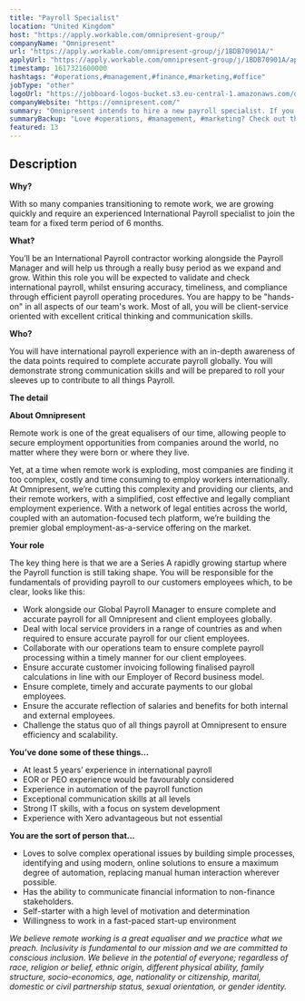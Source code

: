 ```yaml
---
title: "Payroll Specialist"
location: "United Kingdom"
host: "https://apply.workable.com/omnipresent-group/"
companyName: "Omnipresent"
url: "https://apply.workable.com/omnipresent-group/j/1BDB70901A/"
applyUrl: "https://apply.workable.com/omnipresent-group/j/1BDB70901A/apply/"
timestamp: 1617321600000
hashtags: "#operations,#management,#finance,#marketing,#office"
jobType: "other"
logoUrl: "https://jobboard-logos-bucket.s3.eu-central-1.amazonaws.com/omnipresent"
companyWebsite: "https://omnipresent.com/"
summary: "Omnipresent intends to hire a new payroll specialist. If you have 5 years’ experience in international payroll, consider applying."
summaryBackup: "Love #operations, #management, #marketing? Check out this job post!"
featured: 13
---
```


## Description

**Why?**

With so many companies transitioning to remote work, we are growing quickly and require an experienced International Payroll specialist to join the team for a fixed term period of 6 months.

**What?**

You’ll be an International Payroll contractor working alongside the Payroll Manager and will help us through a really busy period as we expand and grow. Within this role you will be expected to validate and check international payroll, whilst ensuring accuracy, timeliness, and compliance through efficient payroll operating procedures. You are happy to be "hands-on" in all aspects of our team's work. Most of all, you will be client-service oriented with excellent critical thinking and communication skills.

**Who?**

You will have international payroll experience with an in-depth awareness of the data points required to complete accurate payroll globally. You will demonstrate strong communication skills and will be prepared to roll your sleeves up to contribute to all things Payroll.

**The detail**

**About Omnipresent**

Remote work is one of the great equalisers of our time, allowing people to secure employment opportunities from companies around the world, no matter where they were born or where they live.

Yet, at a time when remote work is exploding, most companies are finding it too complex, costly and time consuming to employ workers internationally. At Omnipresent, we’re cutting this complexity and providing our clients, and their remote workers, with a simplified, cost effective and legally compliant employment experience. With a network of legal entities across the world, coupled with an automation-focused tech platform, we’re building the premier global employment-as-a-service offering on the market.

**Your role**

The key thing here is that we are a Series A rapidly growing startup where the Payroll function is still taking shape. You will be responsible for the fundamentals of providing payroll to our customers employees which, to be clear, looks like this:

*   Work alongside our Global Payroll Manager to ensure complete and accurate payroll for all Omnipresent and client employees globally.
*   Deal with local service providers in a range of countries as and when required to ensure accurate payroll for our client employees.
*   Collaborate with our operations team to ensure complete payroll processing within a timely manner for our client employees.
*   Ensure accurate customer invoicing following finalised payroll calculations in line with our Employer of Record business model.
*   Ensure complete, timely and accurate payments to our global employees.
*   Ensure the accurate reflection of salaries and benefits for both internal and external employees.
*   Challenge the status quo of all things payroll at Omnipresent to ensure efficiency and scalability.

**You’ve done some of these things...**

*   At least 5 years’ experience in international payroll
*   EOR or PEO experience would be favourably considered
*   Experience in automation of the payroll function
*   Exceptional communication skills at all levels
*   Strong IT skills, with a focus on system development
*   Experience with Xero advantageous but not essential

**You are the sort of person that...**

*   Loves to solve complex operational issues by building simple processes, identifying and using modern, online solutions to ensure a maximum degree of automation, replacing manual human interaction wherever possible.
*   Has the ability to communicate financial information to non-finance stakeholders.
*   Self-starter with a high level of motivation and determination
*   Willingness to work in a fast-paced start-up environment

_We believe remote working is a great equaliser and we practice what we preach. Inclusivity is fundamental to our mission and we are committed to conscious inclusion. We believe in the potential of everyone; regardless of race, religion or belief, ethnic origin, different physical ability, family structure, socio-economics, age, nationality or citizenship, marital, domestic or civil partnership status, sexual orientation, or gender identity._

